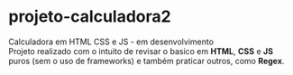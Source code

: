 # projeto-calculadora2
Calculadora em HTML CSS e JS - em desenvolvimento <br>
Projeto realizado com o intuito de revisar o basico em <strong>HTML</strong>, <strong>CSS</strong> e <strong>JS</strong>
puros (sem o uso de frameworks) e também praticar outros, como <strong>Regex</strong>.
